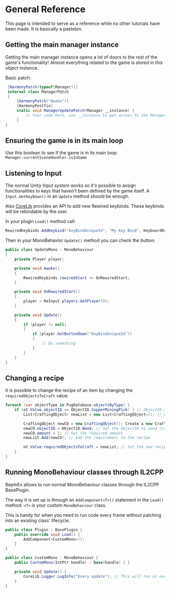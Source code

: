 # General Reference

This page is intended to serve as a reference while no other tutorials have been made. It is basically a pastebin.

## Getting the main manager instance

Getting the main manager instance opens a lot of doors to the rest of the game's functionality! Almost everything related to the game is stored in this object instance.

Basic patch:

```csharp
 [HarmonyPatch(typeof(Manager))]
 internal class ManagerPatch
 {   
     [HarmonyPatch("Awake")]
     [HarmonyPostfix]
     static void ManagerUpdatePatch(Manager __instance) {
         // Your code here, use __instance to get access to the Manager Instance
     }
}
```

## Ensuring the game is in its main loop

Use this boolean to see if the game is in its main loop: `Manager.currentSceneHandler.isInGame`

## Listening to Input

The normal Unity Input system works so it's possible to assign functionalities to keys that haven't been defined by the game itself. A `Input.GetKeyDown()` in an `Update` method should be enough.

Also [CoreLib](https://github.com/Jrprogrammer/CoreLib) provides an API to add new Rewired keybinds. These keybinds will be rebindable by the user.

In your plugin `Load()` method call:

```csharp
RewiredKeybinds.AddKeybind("KeyBindUniqueId", "My Key Bind", KeyboardKeyCode.K);
```

Then in your MonoBehavior `Update()` method you can check the button:

```csharp
public class UpdateMono : MonoBehaviour
{
    private Player player;

    private void Awake()
    {
        RewiredKeybinds.rewiredStart += OnRewiredStart;
    }

    private void OnRewiredStart()
    {
        player = ReInput.players.GetPlayer(0);
    }

    private void Update()
    {
        if (player != null)
        {
            if (player.GetButtonDown("KeyBindUniqueId"))
            {
                // Do something
            }
        }
    }
}
```

## Changing a recipe

It is possible to change the recipe of an item by changing the `requiredObjectsToCraft` value.

```csharp
foreach (var objectType in PugDatabase.objectsByType) {
    if (ot.Value.objectID == ObjectID.CopperMiningPick) { // ObjectID can be anything!
        List<CraftingObject> newList = new List<CraftingObject>(); // Create a new list of Crafting Objects

        CraftingObject newCO = new CraftingObject(); Create a new Crafting Object
        newCO.objectID = ObjectID.Wood; // Set the ObjectID to wood (can be anything)
        newCO.amount = 1; // Set the required amount
        newList.Add(newCO); // Add the requirement to the recipe

        ot.Value.requiredObjectsToCraft = newList; // Set the new recipe
    }
}
```

## Running MonoBehaviour classes through IL2CPP

BepInEx allows to run normal MonoBehaviour classes through the IL2CPP BasePlugin.

The way it is set up is through an `AddComponent<T>()` statement in the `Load()` method. `<T>` is your custom `MonoBehaviour` class.

This is handy for when you need to run code every frame without patching into an existing class' lifecycle.

```csharp
public class Plugin : BasePlugin {
    public override void Load() {
        AddComponent<CustomMono>();
    }
}

public class CustomMono : MonoBehaviour {
    public CustomMono(IntPtr handle) : base(handle) { }

    private void Update() {
        CoreLib.Logger.LogInfo("Every update"); // This will run on every frame!
    }
}
```
